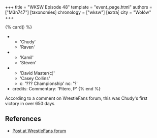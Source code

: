 +++
title = "WKSW Episode 48"
template = "event_page.html"
authors = ["M3n747"]
[taxonomies]
chronology = ["wksw"]
[extra]
city = "Wołów"
+++

{% card() %}
- - 'Chudy'
  - 'Raven'
- - 'Kamil'
  - 'Steven'
- - 'David Master(c)'
  - 'Casey Collins'
  - c: '??? Championship'
    nc: '?'
- credits:
    Commentary: 'Pitero, P'
{% end %}

According to a comment on WrestleFans forum, this was Chudy's first victory in over 650 days.

## References

* [Post at WrestleFans forum](https://wrestlefans.pl/forum/viewtopic.php?f=295&t=35643)

